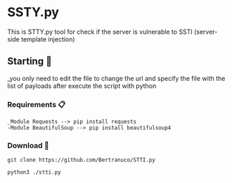 # SSTY.py

This is STTY.py tool for check if the server is vulnerable to SSTI (server-side template injection)

## Starting 🚀

_you only need to edit the file to change the url and specify the file with the list of payloads after execute the script with python


### Requirements 📋

```
_Module Requests --> pip install requests
-Module BeautifulSoup --> pip install beautifulsoup4
```

### Download 🔧


```
git clone https://github.com/Bertranuco/STTI.py
```
````
python3 ./stti.py

````
